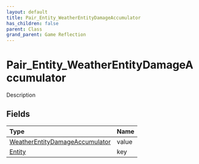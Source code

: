```yaml
---
layout: default
title: Pair_Entity_WeatherEntityDamageAccumulator
has_children: false
parent: Class
grand_parent: Game Reflection
---
```

# Pair_Entity_WeatherEntityDamageAccumulator
Description 

## Fields

| Type | Name |
|:-------------|:--------------|
| [WeatherEntityDamageAccumulator](/docs/game-reflection/classes/weather_entity_damage_accumulator) | value |
| [Entity](/docs/game-reflection/classes/entity) | key |

